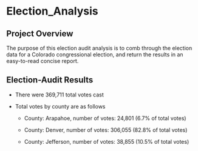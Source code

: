 # Election_Analysis

## Project Overview
The purpose of this election audit analysis is to comb through the election data for a Colorado congressional election, and return the results in an easy-to-read concise report. 

## Election-Audit Results
* There were 369,711 total votes cast

* Total votes by county are as follows
    * County: Arapahoe, number of votes: 24,801 (6.7% of total votes)
    
    * County: Denver, number of votes: 306,055 (82.8% of total votes)
    
    * County: Jefferson, number of votes: 38,855 (10.5% of total votes)
    
 



    
